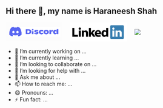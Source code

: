 ## Hi there 👋, my name is Haraneesh Shah

<div style="display: flex; gap: 20px; align-items: center;">
    <a href="https://discord.com" target="_blank">
        <img src="https://raw.githubusercontent.com/Haraneesh8/Haraneesh8/main/assets/Discord_logo.png" width="150">
    </a>
    <a href="https://linkedin.com" target="_blank">
        <img src="https://raw.githubusercontent.com/Haraneesh8/Haraneesh8/main/assets/LinkedIn_logo.png" width="150">
    </a>
    <a href="https://instagram.com" target="_blank">
        <img src="https://raw.githubusercontent.com/Haraneesh8/Haraneesh8/main/assets/instagram_logo.jpg" width="150">
    </a>
</div>


- 🔭 I’m currently working on ...
- 🌱 I’m currently learning ...
- 👯 I’m looking to collaborate on ...
- 🤔 I’m looking for help with ...
- 💬 Ask me about ...
- 📫 How to reach me: ...
- 😄 Pronouns: ...
- ⚡ Fun fact: ...

<!--
**Haraneesh8/Haraneesh8** is a ✨ _special_ ✨ repository because its `README.md` (this file) appears on your GitHub profile.

Here are some ideas to get you started:

- 🔭 I’m currently working on ...
- 🌱 I’m currently learning ...
- 👯 I’m looking to collaborate on ...
- 🤔 I’m looking for help with ...
- 💬 Ask me about ...
- 📫 How to reach me: ...
- 😄 Pronouns: ...
- ⚡ Fun fact: ...
-->
